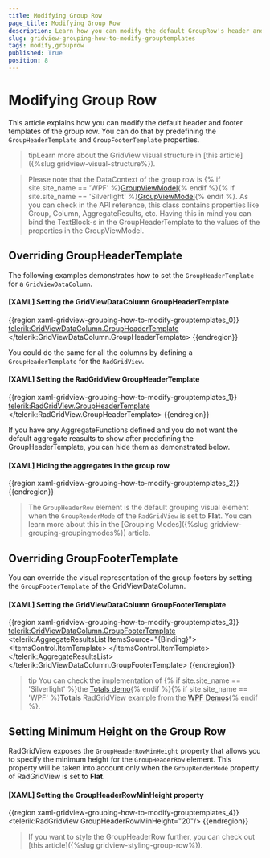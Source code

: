 ```yaml
---
title: Modifying Group Row
page_title: Modifying Group Row
description: Learn how you can modify the default GroupRow's header and footer templates in Telerik's {{ site.framework_name }} DataGrid either on grid or column level.
slug: gridview-grouping-how-to-modify-grouptemplates
tags: modify,grouprow
published: True
position: 8
---
```


# Modifying Group Row

This article explains how you can modify the default header and footer templates of the group row. You can do that by predefining the `GroupHeaderTemplate` and `GroupFooterTemplate` properties. 

>tipLearn more about the GridView visual structure in [this article]({%slug gridview-visual-structure%}).

>Please note that the DataContext of the group row is {% if site.site_name == 'WPF' %}[GroupViewModel](https://docs.telerik.com/devtools/wpf/api/telerik.windows.controls.gridview.groupviewmodel){% endif %}{% if site.site_name == 'Silverlight' %}[GroupViewModel](https://docs.telerik.com/devtools/silverlight/api/telerik.windows.controls.gridview.groupviewmodel){% endif %}. As you can check in the API reference, this class contains properties like Group, Column, AggregateResults, etc. Having this in mind you can bind the TextBlock-s in the GroupHeaderTemplate to the values of the properties in the GroupViewModel.
        
## Overriding GroupHeaderTemplate

The following examples demonstrates how to set the `GroupHeaderTemplate` for a `GridViewDataColumn`.

#### __[XAML] Setting the GridViewDataColumn GroupHeaderTemplate__
{{region xaml-gridview-grouping-how-to-modify-grouptemplates_0}}
	<telerik:GridViewDataColumn.GroupHeaderTemplate>
	    <DataTemplate>
	        <StackPanel>
	            <TextBlock Foreground="#FFED7971" Text="Test Key" />
	            <TextBlock Foreground="#FFED7971" Text="{Binding Group.Key}" />
	        </StackPanel>
	    </DataTemplate>
	</telerik:GridViewDataColumn.GroupHeaderTemplate>
{{endregion}}

You could do the same for all the columns by defining a `GroupHeaderTemplate` for the `RadGridView`.

#### __[XAML] Setting the RadGridView GroupHeaderTemplate__
{{region xaml-gridview-grouping-how-to-modify-grouptemplates_1}}
	<telerik:RadGridView.GroupHeaderTemplate>
	    <DataTemplate>
	        <StackPanel>
	            <TextBlock Foreground="#FFED7971" Text="Test Key" />
	            <TextBlock Foreground="#FFED7971" Text="{Binding Group.Key}" />
	        </StackPanel>
	    </DataTemplate>
	</telerik:RadGridView.GroupHeaderTemplate>
{{endregion}}

If you have any AggregateFunctions defined and you do not want the default aggregate reasults to show after predefining the GroupHeaderTemplate, you can hide them as demonstrated below.

#### __[XAML] Hiding the aggregates in the group row__
{{region xaml-gridview-grouping-how-to-modify-grouptemplates_2}}
	<!--If you are using the NoXaml binaries, you should based the style on the default one like so-->
	<!-- <Style TargetType="telerik:GroupHeaderRow" BasedOn="{StaticResource GroupHeaderRowStyle}">-->
	<Style TargetType="telerik:GroupHeaderRow">
		<Setter Property="ShowHeaderAggregates" Value="False" />
	</Style>
{{endregion}}

>The `GroupHeaderRow` element is the default grouping visual element when the `GroupRenderMode` of the `RadGridView` is set to __Flat__. You can learn more about this in the [Grouping Modes]({%slug gridview-grouping-groupingmodes%}) article.

## Overriding GroupFooterTemplate

You can override the visual representation of the group footers by setting the `GroupFooterTemplate` of the GridViewDataColumn.

#### __[XAML] Setting the GridViewDataColumn GroupFooterTemplate__
{{region xaml-gridview-grouping-how-to-modify-grouptemplates_3}}
    <telerik:GridViewDataColumn.GroupFooterTemplate>
       <DataTemplate>
          <telerik:AggregateResultsList ItemsSource="{Binding}">
              <ItemsControl.ItemTemplate>
                  <DataTemplate>
                      <StackPanel Orientation="Horizontal"
              VerticalAlignment="Center" >
                          <TextBlock VerticalAlignment="Center" Text="{Binding Caption}" />
                          <TextBlock VerticalAlignment="Center" Text="{Binding FormattedValue, StringFormat=' {0:hh\\:mm}'}" />
                      </StackPanel>
                  </DataTemplate>
              </ItemsControl.ItemTemplate>
          </telerik:AggregateResultsList>
      </DataTemplate>
    </telerik:GridViewDataColumn.GroupFooterTemplate>
{{endregion}}

>tip You can check the implementation of {% if site.site_name == 'Silverlight' %}the [Totals demo](https://demos.telerik.com/silverlight/#GridView/Totals){% endif %}{% if site.site_name == 'WPF' %}__Totals__ RadGridView example from the [WPF Demos](https://demos.telerik.com/wpf/){% endif %}. 

## Setting Minimum Height on the Group Row

RadGridView exposes the `GroupHeaderRowMinHeight` property that allows you to specify the minimum height for the `GroupHeaderRow` element. This property will be taken into account only when the `GroupRenderMode` property of RadGridView is set to __Flat__.

#### __[XAML] Setting the GroupHeaderRowMinHeight property__
{{region xaml-gridview-grouping-how-to-modify-grouptemplates_4}}
	<telerik:RadGridView GroupHeaderRowMinHeight="20"/>
{{endregion}}

>If you want to style the GroupHeaderRow further, you can check out [this article]({%slug gridview-styling-group-row%}).